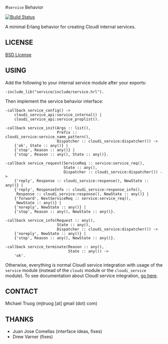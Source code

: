 #`service` Behavior

[![Build Status](https://secure.travis-ci.org/CloudI/service.png?branch=master)](http://travis-ci.org/CloudI/service)

A minimal Erlang behavior for creating CloudI internal services.

## LICENSE

[BSD License](https://github.com/CloudI/CloudI/blob/master/src/LICENSE)

## USING

Add the following to your internal service module after your exports:

    -include_lib("service/include/service.hrl").

Then implement the service behavior interface:

    -callback service_config() ->
        cloudi_service_api:service_internal() |
        cloudi_service_api:service_proplist().
    
    -callback service_init(Args :: list(),
                           Prefix :: cloudi_service:service_name_pattern(),
                           Dispatcher :: cloudi_service:dispatcher()) ->
        {'ok', State :: any()} |
        {'stop', Reason :: any()} |
        {'stop', Reason :: any(), State :: any()}.
    
    -callback service_request(ServiceReq :: service:service_req(),
                              State :: any(),
                              Dispatcher :: cloudi_service:dispatcher()) ->
        {'reply', Response :: cloudi_service:response(), NewState :: any()} |
        {'reply', ResponseInfo :: cloudi_service:response_info(),
         Response :: cloudi_service:response(), NewState :: any()} |
        {'forward', NextServiceReq :: service:service_req(),
         NewState :: any()} |
        {'noreply', NewState :: any()} |
        {'stop', Reason :: any(), NewState :: any()}.
    
    -callback service_info(Request :: any(),
                           State :: any(),
                           Dispatcher :: cloudi_service:dispatcher()) ->
        {'noreply', NewState :: any()} |
        {'stop', Reason :: any(), NewState :: any()}.
    
    -callback service_terminate(Reason :: any(),
                                State :: any()) ->
        'ok'.

Otherwise, everything is normal CloudI service integration with usage
of the `service` module (instead of the `cloudi` module or the
`cloudi_service` module).  To see documentation about CloudI service
integration, [go here](https://github.com/CloudI/CloudI#integration).

## CONTACT

Michael Truog (mjtruog [at] gmail (dot) com)

## THANKS

* Juan Jose Comellas (interface ideas, fixes)
* Drew Varner (fixes)

